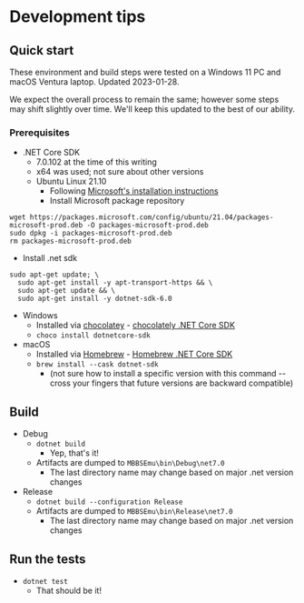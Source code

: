 # Development tips

## Quick start

These environment and build steps were tested on a Windows 11 PC and macOS Ventura laptop. Updated 2023-01-28.

We expect the overall process to remain the same; however some steps may shift slightly over time. We'll keep this updated to the best of our ability.

### Prerequisites

* .NET Core SDK
  * 7.0.102 at the time of this writing
  * x64 was used; not sure about other versions
  * Ubuntu Linux 21.10
    * Following [Microsoft's installation instructions](https://docs.microsoft.com/en-us/dotnet/core/install/linux-ubuntu#2110-)
    * Install Microsoft package repository

```
wget https://packages.microsoft.com/config/ubuntu/21.04/packages-microsoft-prod.deb -O packages-microsoft-prod.deb
sudo dpkg -i packages-microsoft-prod.deb
rm packages-microsoft-prod.deb
```

* Install .net sdk

```
sudo apt-get update; \
  sudo apt-get install -y apt-transport-https && \
  sudo apt-get update && \
  sudo apt-get install -y dotnet-sdk-6.0
```
  * Windows
    * Installed via [chocolatey](https://chocolatey.org/) - [chocolately .NET Core SDK](https://chocolatey.org/packages/dotnetcore-sdk)
    * `choco install dotnetcore-sdk`
  * macOS
    * Installed via [Homebrew](https://brew.sh) - [Homebrew .NET Core SDK](https://formulae.brew.sh/cask/dotnet-sdk)
    * `brew install --cask dotnet-sdk`
      * (not sure how to install a specific version with this command -- cross your fingers that future versions are backward compatible)

## Build

* Debug
  * `dotnet build`
    * Yep, that's it!
  * Artifacts are dumped to `MBBSEmu\bin\Debug\net7.0`
    * The last directory name may change based on major .net version changes
* Release
  * `dotnet build --configuration Release`
  * Artifacts are dumped to `MBBSEmu\bin\Release\net7.0`
    * The last directory name may change based on major .net version changes

## Run the tests

* `dotnet test`
  * That should be it!
